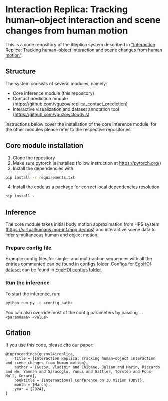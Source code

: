 # Interaction Replica: Tracking human–object interaction and scene changes from human motion
This is a code repository of the iReplica system described in 
["Interaction Replica: Tracking human–object interaction and scene changes from human motion"](https://virtualhumans.mpi-inf.mpg.de/ireplica).

## Structure

The system consists of several modules, namely:

- Core inference module (this repository)
- Contact prediction module (https://github.com/vguzov/ireplica_contact_prediction)
- Interactive visualization and dataset annotation tool (https://github.com/vguzov/cloudvis)

Instructions below cover the installation of the core inference module, for the other modules please refer to the respective repositories.

## Core module installation

1. Clone the repository
2. Make sure pytorch is installed (follow instruction at https://pytorch.org/)
3. Install the dependencies with

```bash
pip install -r requirements.txt
```

4. Install the code as a package for correct local dependencies resolution

```bash
pip install .
```

## Inference

The core module takes initial body motion approximation from HPS system (https://virtualhumans.mpi-inf.mpg.de/hps) and interactive scene data to
infer simultaneous human and object motion.

### Prepare config file

Example config files for single- and multi-action sequences with all the entries commented can be found in [configs](./configs) folder.
Configs for [EgoHOI dataset](https://virtualhumans.mpi-inf.mpg.de/ireplica/datasets.html) can be found in [EgoHOI configs folder](./configs/egohoi).

### Run the inference

To start the inference, run:

```bash
python run.py -c <config_path>
```

You can also override most of the config parameters by passing `--<paramname> <value>`

## Citation

If you use this code, please cite our paper:

```
@inproceedings{guzov24ireplica,
    title = {Interaction Replica: Tracking human–object interaction and scene changes from human motion},
    author = {Guzov, Vladimir and Chibane, Julian and Marin, Riccardo and He, Yannan and Saracoglu, Yunus and Sattler, Torsten and Pons-Moll, Gerard},
    booktitle = {International Conference on 3D Vision (3DV)},
    month = {March},
    year = {2024},
}
```
